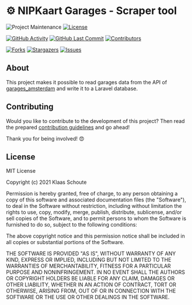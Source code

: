 <!--
*** To avoid retyping too much info. Do a search and replace for the following:
*** github_username, repo_name
-->

# ⚙️ NIPKaart Garages - Scraper tool
<!-- PROJECT SHIELDS -->
![Project Maintenance][maintenance-shield]
[![License][license-shield]](LICENSE.md)

[![GitHub Activity][commits-shield]][commits]
[![GitHub Last Commit][last-commit-shield]][commits]
[![Contributors][contributors-shield]][contributors-url]

[![Forks][forks-shield]][forks-url]
[![Stargazers][stars-shield]][stars-url]
[![Issues][issues-shield]][issues-url]

## About

This project makes it possible to read garages data from the API of
[garages_amsterdam](https://github.com/klaasnicolaas/garages_amsterdam)
and write it to a Laravel database.

## Contributing

Would you like to contribute to the development of this project? Then read the prepared [contribution guidelines](CONTRIBUTING.md) and go ahead!

Thank you for being involved! :heart_eyes:

## License

MIT License

Copyright (c) 2021 Klaas Schoute

Permission is hereby granted, free of charge, to any person obtaining a copy
of this software and associated documentation files (the "Software"), to deal
in the Software without restriction, including without limitation the rights
to use, copy, modify, merge, publish, distribute, sublicense, and/or sell
copies of the Software, and to permit persons to whom the Software is
furnished to do so, subject to the following conditions:

The above copyright notice and this permission notice shall be included in all
copies or substantial portions of the Software.

THE SOFTWARE IS PROVIDED "AS IS", WITHOUT WARRANTY OF ANY KIND, EXPRESS OR
IMPLIED, INCLUDING BUT NOT LIMITED TO THE WARRANTIES OF MERCHANTABILITY,
FITNESS FOR A PARTICULAR PURPOSE AND NONINFRINGEMENT. IN NO EVENT SHALL THE
AUTHORS OR COPYRIGHT HOLDERS BE LIABLE FOR ANY CLAIM, DAMAGES OR OTHER
LIABILITY, WHETHER IN AN ACTION OF CONTRACT, TORT OR OTHERWISE, ARISING FROM,
OUT OF OR IN CONNECTION WITH THE SOFTWARE OR THE USE OR OTHER DEALINGS IN THE
SOFTWARE.

<!-- MARKDOWN LINKS & IMAGES -->
[maintenance-shield]: https://img.shields.io/maintenance/yes/2021.svg?style=for-the-badge
[contributors-shield]: https://img.shields.io/github/contributors/klaasnicolaas/nipkaart-scraper.svg?style=for-the-badge
[contributors-url]: https://github.com/klaasnicolaas/nipkaart-scraper/graphs/contributors
[forks-shield]: https://img.shields.io/github/forks/klaasnicolaas/nipkaart-scraper.svg?style=for-the-badge
[forks-url]: https://github.com/klaasnicolaas/nipkaart-scraper/network/members
[stars-shield]: https://img.shields.io/github/stars/klaasnicolaas/nipkaart-scraper.svg?style=for-the-badge
[stars-url]: https://github.com/klaasnicolaas/nipkaart-scraper/stargazers
[issues-shield]: https://img.shields.io/github/issues/klaasnicolaas/nipkaart-scraper.svg?style=for-the-badge
[issues-url]: https://github.com/klaasnicolaas/nipkaart-scraper/issues
[license-shield]: https://img.shields.io/github/license/klaasnicolaas/nipkaart-scraper.svg?style=for-the-badge
[commits-shield]: https://img.shields.io/github/commit-activity/y/klaasnicolaas/nipkaart-scraper.svg?style=for-the-badge
[commits]: https://github.com/klaasnicolaas/nipkaart-scraper/commits/master
[last-commit-shield]: https://img.shields.io/github/last-commit/klaasnicolaas/nipkaart-scraper.svg?style=for-the-badge
